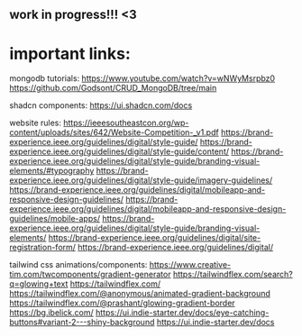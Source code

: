## work in progress!!! <3
# important links:

mongodb tutorials:
https://www.youtube.com/watch?v=wNWyMsrpbz0
https://github.com/Godsont/CRUD_MongoDB/tree/main

shadcn components:
https://ui.shadcn.com/docs

website rules:
https://ieeesoutheastcon.org/wp-content/uploads/sites/642/Website-Competition-_v1.pdf
https://brand-experience.ieee.org/guidelines/digital/style-guide/
https://brand-experience.ieee.org/guidelines/digital/style-guide/content/
https://brand-experience.ieee.org/guidelines/digital/style-guide/branding-visual-elements/#typography
https://brand-experience.ieee.org/guidelines/digital/style-guide/imagery-guidelines/
https://brand-experience.ieee.org/guidelines/digital/mobileapp-and-responsive-design-guidelines/
https://brand-experience.ieee.org/guidelines/digital/mobileapp-and-responsive-design-guidelines/mobile-apps/
https://brand-experience.ieee.org/guidelines/digital/style-guide/branding-visual-elements/
https://brand-experience.ieee.org/guidelines/digital/site-registration-form/
https://brand-experience.ieee.org/guidelines/digital/

tailwind css animations/components:
https://www.creative-tim.com/twcomponents/gradient-generator
https://tailwindflex.com/search?q=glowing+text
https://tailwindflex.com/
https://tailwindflex.com/@anonymous/animated-gradient-background
https://tailwindflex.com/@prashant/glowing-gradient-border
https://bg.ibelick.com/
https://ui.indie-starter.dev/docs/eye-catching-buttons#variant-2---shiny-background
https://ui.indie-starter.dev/docs
